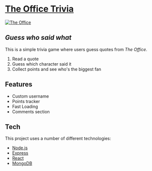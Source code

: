 # [The Office Trivia](https://gentle-cove-52214.herokuapp.com/)

[![The Office](https://iamavig.files.wordpress.com/2018/05/the-office-logo-e1527162138936.jpg?w=529)](https://gentle-cove-52214.herokuapp.com/)

## _Guess who said what_

This is a simple trivia game where users guess quotes from _The Office_.

1. Read a quote
2. Guess which character said it 
3. Collect points and see who's the biggest fan

## Features

- Custom username 
- Points tracker
- Fast Loading
- Comments section

## Tech

This project uses a number of different technologies:

- [Node.js](https://nodejs.org/)
- [Express](https://expressjs.com/)
- [React](https://reactjs.org/)
- [MongoDB](https://www.mongodb.com/)

